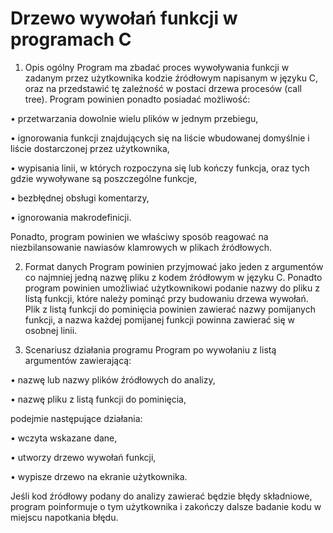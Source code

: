 Drzewo wywołań funkcji w programach C
============
1. Opis ogólny
Program ma zbadać proces wywoływania funkcji w zadanym przez użytkownika kodzie źródłowym
napisanym w języku C, oraz na przedstawić tę zależność w postaci drzewa procesów (call tree).
Program powinien ponadto posiadać możliwość:

  • przetwarzania dowolnie wielu plików w jednym przebiegu,

  • ignorowania funkcji znajdujących się na liście wbudowanej domyślnie i liście dostarczonej
przez użytkownika,

  • wypisania linii, w których rozpoczyna się lub kończy funkcja, oraz tych gdzie wywoływane
są poszczególne funkcje,

  • bezbłędnej obsługi komentarzy,

  • ignorowania makrodefinicji.

Ponadto, program powinien we właściwy sposób reagować na niezbilansowanie nawiasów
klamrowych w plikach źródłowych.

2. Format danych
Program powinien przyjmować jako jeden z argumentów co najmniej jedną nazwę pliku z kodem
źródłowym w języku C.
Ponadto program powinien umożliwiać użytkownikowi podanie nazwy do pliku z listą funkcji,
które należy pominąć przy budowaniu drzewa wywołań. Plik z listą funkcji do pominięcia
powinien zawierać nazwy pomijanych funkcji, a nazwa każdej pomijanej funkcji powinna zawierać
się w osobnej linii.

3. Scenariusz działania programu
Program po wywołaniu z listą argumentów zawierającą:

  • nazwę lub nazwy plików źródłowych do analizy,

  • nazwę pliku z listą funkcji do pominięcia,

podejmie następujące działania:

  • wczyta wskazane dane,

  • utworzy drzewo wywołań funkcji,

  • wypisze drzewo na ekranie użytkownika.

Jeśli kod źródłowy podany do analizy zawierać będzie błędy składniowe, program poinformuje o
tym użytkownika i zakończy dalsze badanie kodu w miejscu napotkania błędu.
